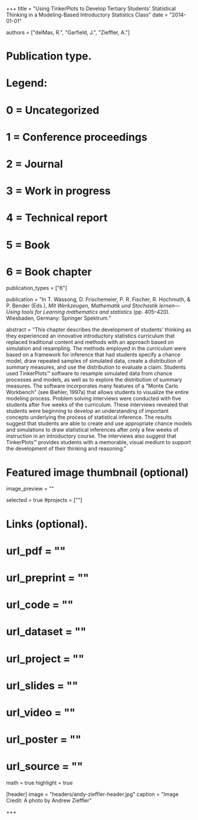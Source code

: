 +++
title = "Using TinkerPlots to Develop Tertiary Students' Statistical Thinking in a Modeling-Based Introductory Statistics Class"
date = "2014-01-01"

authors = ["delMas, R.", "Garfield, J.", "Zieffler, A."]

# Publication type.
# Legend:
# 0 = Uncategorized
# 1 = Conference proceedings
# 2 = Journal
# 3 = Work in progress
# 4 = Technical report
# 5 = Book
# 6 = Book chapter
publication_types = ["6"]

publication = "In T. Wassong, D. Frischemeier, P. R. Fischer, R. Hochmuth, &amp; P. Bender (Eds.), *Mit Werkzeugen, Mathematik und Stochastik lernen&mdash;Using tools for Learning mathematics and statistics* (pp. 405–420). Wiesbaden, Germany: Springer Spektrum."


abstract = "This chapter describes the development of students' thinking as they experienced an innovative introductory statistics curriculum that replaced traditional content and methods with an approach based on simulation and resampling. The methods employed in the curriculum were based on a framework for inference that had students specify a chance model, draw repeated samples of simulated data, create a distribution of summary measures, and use the distribution to evaluate a claim. Students used TinkerPlots&#8482; software to resample simulated data from chance processes and models, as well as to explore the distribution of summary measures. The software incorporates many features of a \"Monte Carlo Workbench\" (see Biehler, 1997a) that allows students to visualize the entire modeling process. Problem solving interviews were conducted with five students after five weeks of the curriculum. These interviews revealed that students were beginning to develop an understanding of important concepts underlying the process of statistical inference. The results suggest that students are able to create and use appropriate chance models and simulations to draw statistical inferences after only a few weeks of instruction in an introductory course. The interviews also suggest that TinkerPlots&#8482; provides students with a memorable, visual medium to support the development of their thinking and reasoning."


# Featured image thumbnail (optional)
image_preview = ""

selected = true
#projects = [""]


# Links (optional).
# url_pdf = ""
# url_preprint = ""
# url_code = ""
# url_dataset = ""
# url_project = ""
# url_slides = ""
# url_video = ""
# url_poster = ""
# url_source = ""

math = true
highlight = true

[header]
image = "headers/andy-zieffler-header.jpg"
caption = "Image Credit: A photo by Andrew Zieffler"

+++

